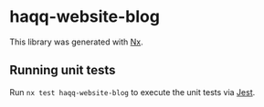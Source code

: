 # haqq-website-blog

This library was generated with [Nx](https://nx.dev).

## Running unit tests

Run `nx test haqq-website-blog` to execute the unit tests via [Jest](https://jestjs.io).
